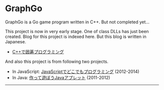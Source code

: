 # GraphGo
GraphGo is a Go game program written in C++.  But not completed yet...

This project is now in very early stage.  One of class DLLs has just been created. 
Blog for this project is indexed here.  But this blog is written in Japanese.
* [C++で囲碁プログラミング](http://cpp.nonkit.com/)

And also this project is from following two projects.
* In JavaScript: [JavaScriptでどこでもプログラミング](http://www.nonkit.com/javascript/index.html) (2012-2014)
* In Java: [作って遊ぼうJavaアプレット](http://www.nonkit.com/java.html) (2011-2012)
----
